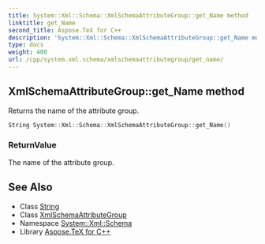 ```yaml
---
title: System::Xml::Schema::XmlSchemaAttributeGroup::get_Name method
linktitle: get_Name
second_title: Aspose.TeX for C++
description: 'System::Xml::Schema::XmlSchemaAttributeGroup::get_Name method. Returns the name of the attribute group in C++.'
type: docs
weight: 400
url: /cpp/system.xml.schema/xmlschemaattributegroup/get_name/
---
```

## XmlSchemaAttributeGroup::get_Name method


Returns the name of the attribute group.

```cpp
String System::Xml::Schema::XmlSchemaAttributeGroup::get_Name()
```


### ReturnValue

The name of the attribute group.

## See Also

* Class [String](../../../system/string/)
* Class [XmlSchemaAttributeGroup](../)
* Namespace [System::Xml::Schema](../../)
* Library [Aspose.TeX for C++](../../../)
